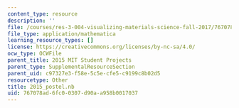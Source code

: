 ```yaml
---
content_type: resource
description: ''
file: /courses/res-3-004-visualizing-materials-science-fall-2017/767078ad6fc00307d90aa958b0017037_2015_postel.nb
file_type: application/mathematica
learning_resource_types: []
license: https://creativecommons.org/licenses/by-nc-sa/4.0/
ocw_type: OCWFile
parent_title: 2015 MIT Student Projects
parent_type: SupplementalResourceSection
parent_uid: c97327e3-f58e-5c5e-cfe5-c9199c8b02d5
resourcetype: Other
title: 2015_postel.nb
uid: 767078ad-6fc0-0307-d90a-a958b0017037
---
```

